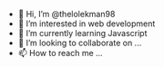 - 👋 Hi, I’m @thelolekman98
- 👀 I’m interested in web development
- 🌱 I’m currently learning Javascript 
- 💞️ I’m looking to collaborate on ...
- 📫 How to reach me ...

<!---
thelolekman98/thelolekman98 is a ✨ special ✨ repository because its `README.md` (this file) appears on your GitHub profile.
You can click the Preview link to take a look at your changes.
--->
